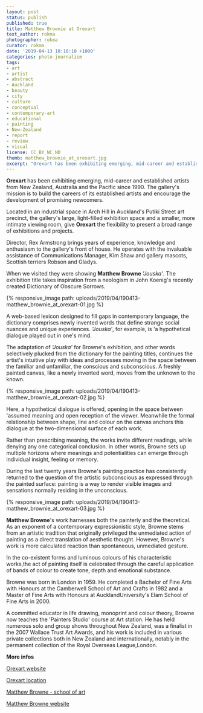 ```yaml
---
layout: post
status: publish
published: true
title: Matthew Brownie at Orexart
text_author: rokma
photographer: rokma
curator: rokma
date: '2019-04-13 10:10:10 +1000'
categories: photo-journalism
tags:
- art
- artist
- abstract
- Auckland
- beauty
- city
- culture
- conceptual
- contemporary-art
- educational
- painting
- New-Zealand
- report
- review
- visual
license: CC_BY_NC_ND
thumb: matthew_brownie_at_orexart.jpg
excerpt: "Orexart has been exhibiting emerging, mid-career and established artists from New Zealand, Australia and the Pacific since 1990. The gallery's mission is to build the careers of its established artists and encourage the development of promising newcomers. When we visited they were showing Matthew Browne. The exhibition title, Jouska, takes inspiration from a neologism in John Koenig's recently created Dictionary of Obscure Sorrows."
---
```


**Orexart** has been exhibiting emerging, mid-career and established artists from New Zealand, Australia and the Pacific since 1990. The gallery's mission is to build the careers of its established artists and encourage the development of promising newcomers.

Located in an industrial space in Arch Hill in Auckland's Putiki Street art precinct, the gallery's large, light-filled exhibition space and a smaller, more intimate viewing room, give **Orexart** the flexibility to present a broad range of exhibitions and projects.

Director, Rex Armstrong brings years of experience, knowledge and enthusiasm to the gallery's front of house. He operates with the invaluable assistance of Communications Manager, Kim Shaw and gallery mascots, Scottish terriers Robson and Gladys.

When we visited they were showing **Matthew Browne** _'Jouska'_. The exhibition title takes inspiration from a neologism in John Koenig's recently created Dictionary of Obscure Sorrows.

{% responsive_image path: uploads/2019/04/190413-matthew_brownie_at_orexart-01.jpg %}

A web-based lexicon designed to fill gaps in contemporary language, the dictionary comprises newly invented words that define strange social nuances and unique experiences. _'Jouska'_, for example, is 'a hypothetical dialogue played out in one's mind.

The adaptation of _'Jouska'_ for Browne's exhibition, and other words selectively plucked from the dictionary for the painting titles, continues the artist's intuitive play with ideas and processes moving in the space between the familiar and unfamiliar, the conscious and subconscious. A freshly painted canvas, like a newly invented word, moves from the unknown to the known.


{% responsive_image path: uploads/2019/04/190413-matthew_brownie_at_orexart-02.jpg %}

Here, a hypothetical dialogue is offered, opening in the space between 'assumed meaning and open reception of the viewer. Meanwhile the formal relationship between shape, line and colour on the canvas anchors this dialogue at the two-dimensional surface of each work.

Rather than prescribing meaning, the works invite different readings, while denying any one categorical conclusion. In other words, Browne sets up multiple horizons where meanings and potentialities can emerge through individual insight, feeling or memory.

During the last twenty years Browne's painting practice has consistently returned to the question of the artistic subconscious as expressed through the painted surface: painting is a way to render visible images and sensations normally residing in the unconscious.


{% responsive_image path: uploads/2019/04/190413-matthew_brownie_at_orexart-03.jpg %}


**Matthew Browne**'s work harnesses both the painterly and the theoretical. As an exponent of a contemporary expressionistic style, Browne stems from an artistic tradition that originally privileged the unmediated action of painting as a direct translation of aesthetic thought. However, Browne's work is more calculated reaction than spontaneous, unmediated gesture.

In the co-existent forms and luminous colours of his characteristic works,the act of painting itself is celebrated through the careful application of bands of colour to create tone, depth and emotional substance.

Browne was born in London in 1959. He completed a Bachelor of Fine Arts with Honours at the Camberwell School of Art and Crafts in 1982 and a Master of Fine Arts with Honours at AucklandUniversity's Elam School of Fine Arts in 2000.

A committed educator in life drawing, monoprint and colour theory, Browne now teaches the 'Painters Studio' course at Art station. He has held numerous solo and group shows throughout New Zealand, was a finalist in the 2007 Wallace Trust Art Awards, and his work is included in various private collections both in New Zealand and internationally, notably in the permanent collection of the Royal Overseas League,London.


**More infos**

[Orexart website](http://orexart.co.nz/)

[Orexart location](https://goo.gl/maps/BzwvBrmXDV42)

[Matthew Browne - school of art](https://www.browne.school.nz/matthew-browne)

[Matthew Browne website](https://matthewbrowne.co.nz/)
